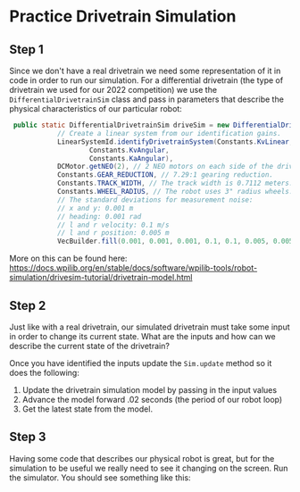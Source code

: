 # Practice Drivetrain Simulation

## Step 1

Since we don't have a real drivetrain we need some representation of it in code in order to run our simulation. For a differential drivetrain (the type of drivetrain we used for our 2022 competition) we use the `DifferentialDrivetrainSim` class and pass in parameters that describe the physical characteristics of our particular robot:

```java
 public static DifferentialDrivetrainSim driveSim = new DifferentialDrivetrainSim(
            // Create a linear system from our identification gains.
            LinearSystemId.identifyDrivetrainSystem(Constants.KvLinear, Constants.KaLinear,
                    Constants.KvAngular,
                    Constants.KaAngular),
            DCMotor.getNEO(2), // 2 NEO motors on each side of the drivetrain.
            Constants.GEAR_REDUCTION, // 7.29:1 gearing reduction.
            Constants.TRACK_WIDTH, // The track width is 0.7112 meters.
            Constants.WHEEL_RADIUS, // The robot uses 3" radius wheels.
            // The standard deviations for measurement noise:
            // x and y: 0.001 m
            // heading: 0.001 rad
            // l and r velocity: 0.1 m/s
            // l and r position: 0.005 m
            VecBuilder.fill(0.001, 0.001, 0.001, 0.1, 0.1, 0.005, 0.005));
```

More on this can be found here: https://docs.wpilib.org/en/stable/docs/software/wpilib-tools/robot-simulation/drivesim-tutorial/drivetrain-model.html

## Step 2

Just like with a real drivetrain, our simulated drivetrain must take some input in order to change its current state. What are the inputs and how can we describe the current state of the drivetrain?

Once you have identified the inputs update the `Sim.update` method so it does the following:

1. Update the drivetrain simulation model by passing in the input values
2. Advance the model forward .02 seconds (the period of our robot loop)
3. Get the latest state from the model.

## Step 3

Having some code that describes our physical robot is great, but for the simulation to be useful we really need to see it changing on the screen. Run the simulator. You should see something like this:

